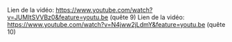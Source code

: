 Lien de la vidéo: https://www.youtube.com/watch?v=JUMItSVVBz0&feature=youtu.be (quête 9)
Lien de la vidéo: https://www.youtube.com/watch?v=N4jww2jLdmY&feature=youtu.be (quête 10)